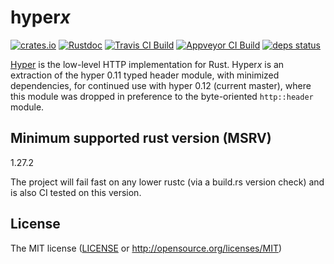 # hyper*x*

[![crates.io](https://img.shields.io/crates/v/hyperx.svg?maxAge=3600)](https://crates.io/crates/hyperx)
[![Rustdoc](https://docs.rs/hyperx/badge.svg)](https://docs.rs/hyperx)
[![Travis CI Build](https://travis-ci.org/dekellum/hyperx.svg?branch=master)](https://travis-ci.org/dekellum/hyperx)
[![Appveyor CI Build](https://ci.appveyor.com/api/projects/status/99slabo810em9xvy?svg=true)](https://ci.appveyor.com/project/dekellum/hyperx)
[![deps status](https://deps.rs/repo/github/dekellum/hyperx/status.svg)](https://deps.rs/repo/github/dekellum/hyperx)

[Hyper] is the low-level HTTP implementation for Rust. Hyper*x* is an
e*x*traction of the hyper 0.11 typed header module, with minimized
dependencies, for continued use with hyper 0.12 (current master),
where this module was dropped in preference to the byte-oriented
`http::header` module.

[Hyper]: https://github.com/hyperium/hyper

## Minimum supported rust version (MSRV)

1.27.2

The project will fail fast on any lower rustc (via a build.rs version
check) and is also CI tested on this version.

## License

The MIT license ([LICENSE](LICENSE) or http://opensource.org/licenses/MIT)
